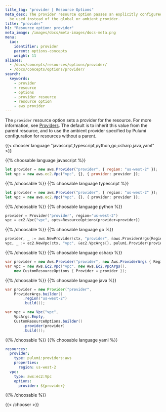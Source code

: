 ```yaml
---
title_tag: "provider | Resource Options"
meta_desc: The provider resource option passes an explicitly configured provider to
  be used instead of the global or ambient provider.
title: "provider"
h1: "Resource option: provider"
meta_image: /images/docs/meta-images/docs-meta.png
menu:
  iac:
    identifier: provider
    parent: options-concepts
    weight: 11
aliases:
  - /docs/concepts/resources/options/provider/
  - /docs/concepts/options/provider/
search:
  keywords:
    - provider
    - resource
    - options
    - provider resource
    - resource option
    - aws provider
---
```


The `provider` resource option sets a provider for the resource. For more information, see [Providers](../providers). The default is to inherit this value from the parent resource, and to use the ambient provider specified by Pulumi configuration for resources without a parent.

{{< chooser language "javascript,typescript,python,go,csharp,java,yaml" >}}

{{% choosable language javascript %}}

```javascript
let provider = new aws.Provider("provider", { region: "us-west-2" });
let vpc = new aws.ec2.Vpc("vpc", {}, { provider: provider });
```

{{% /choosable %}}
{{% choosable language typescript %}}

```typescript
let provider = new aws.Provider("provider", { region: "us-west-2" });
let vpc = new aws.ec2.Vpc("vpc", {}, { provider: provider });
```

{{% /choosable %}}
{{% choosable language python %}}

```python
provider = Provider("provider", region="us-west-2")
vpc = ec2.Vpc("vpc", opts=ResourceOptions(provider=provider))
```

{{% /choosable %}}
{{% choosable language go %}}

```go
provider, _ := aws.NewProvider(ctx, "provider", &aws.ProviderArgs{Region: pulumi.StringPtr("us-west-2")})
vpc, _ := ec2.NewVpc(ctx, "vpc", &ec2.VpcArgs{}, pulumi.Provider(provider))
```

{{% /choosable %}}
{{% choosable language csharp %}}

```csharp
var provider = new Aws.Provider("provider", new Aws.ProviderArgs { Region = "us-west-2" });
var vpc = new Aws.Ec2.Vpc("vpc", new Aws.Ec2.VpcArgs(),
    new CustomResourceOptions { Provider = provider });
```

{{% /choosable %}}
{{% choosable language java %}}

```java
var provider = new Provider("provider",
    ProviderArgs.builder()
        .region("us-west-2")
        .build());

var vpc = new Vpc("vpc",
    VpcArgs.Empty,
    CustomResourceOptions.builder()
        .provider(provider)
        .build());
```

{{% /choosable %}}
{{% choosable language yaml %}}

```yaml
resources:
  provider:
    type: pulumi:providers:aws
    properties:
      region: us-west-2
  vpc:
    type: aws:ec2:Vpc
    options:
      provider: ${provider}
```

{{% /choosable %}}

{{< /chooser >}}
